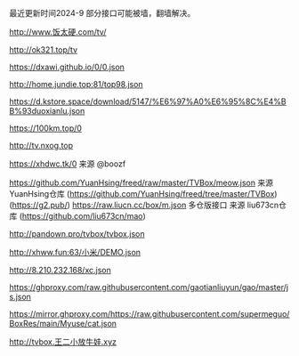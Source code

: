 最近更新时间2024-9
部分接口可能被墙，翻墙解决。

http://www.饭太硬.com/tv/

http://ok321.top/tv

https://dxawi.github.io/0/0.json

http://home.jundie.top:81/top98.json

https://d.kstore.space/download/5147/%E6%97%A0%E6%95%8C%E4%BB%93duoxianlu.json

https://100km.top/0

http://tv.nxog.top

https://xhdwc.tk/0
来源 @boozf

https://github.com/YuanHsing/freed/raw/master/TVBox/meow.json
来源 YuanHsing仓库 (https://github.com/YuanHsing/freed/tree/master/TVBox) 
 (https://g2.pub/)
https://raw.liucn.cc/box/m.json
多仓版接口
来源 liu673cn仓库 (https://github.com/liu673cn/mao) 

http://pandown.pro/tvbox/tvbox.json

http://xhww.fun:63/小米/DEMO.json

http://8.210.232.168/xc.json

https://ghproxy.com/raw.githubusercontent.com/gaotianliuyun/gao/master/js.json

https://mirror.ghproxy.com/https://raw.githubusercontent.com/supermeguo/BoxRes/main/Myuse/cat.json

http://tvbox.王二小放牛娃.xyz